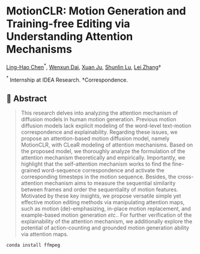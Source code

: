 # MotionCLR: Motion Generation and Training-free Editing via Understanding Attention Mechanisms

[Ling-Hao Chen](https://lhchen.top/)$^*$, [Wenxun Dai](https://github.com/Dai-Wenxun), [Xuan Ju](https://juxuan27.github.io/), [Shunlin Lu](https://shunlinlu.github.io), [Lei Zhang](https://leizhang.org)†

$^*$ Internship at IDEA Research. †Correspondence.

## 🤩 Abstract
> This research delves into analyzing the attention mechanism of diffusion models in human motion generation. Previous motion diffusion models lack explicit modeling of the word-level text-motion correspondence and explainability. Regarding these issues, we propose an attention-based motion diffusion model, namely MotionCLR, with CLeaR modeling of attention mechanisms. Based on the proposed model, we thoroughly analyze the formulation of the attention mechanism theoretically and empirically. Importantly, we highlight that the self-attention mechanism works to find the fine-grained word-sequence correspondence and activate the corresponding timesteps in the motion sequence. Besides, the cross-attention mechanism aims to measure the sequential similarity between frames and order the sequentiality of motion features. Motivated by these key insights, we propose versatile simple yet effective motion editing methods via manipulating attention maps, such as motion (de)-emphasizing, in-place motion replacement, and example-based motion generation *etc.*. For further verification of the explainability of the attention mechanism, we additionally explore the potential of action-counting and grounded motion generation ability via attention maps.




```
conda install ffmpeg
```
